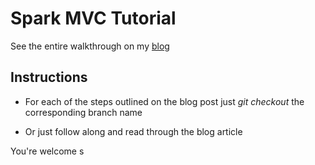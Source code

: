 Spark MVC Tutorial
===================

See the entire walkthrough on my [blog](http://taywils.me/2013/11/05/javasparkframeworktutorial.html)

## Instructions

- For each of the steps outlined on the blog post just _git checkout_ the corresponding branch name

- Or just follow along and read through the blog article

You're welcome
s
